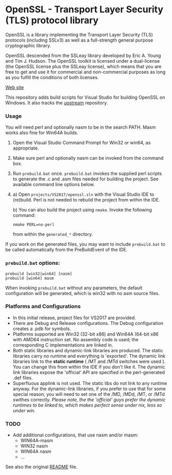 # OpenSSL - Transport Layer Security (TLS) protocol library

OpenSSL is a library implementing the Transport Layer Security (TLS) protocols (including SSLv3) as well as a full-strength general purpose cryptographic library.

OpenSSL descended from the SSLeay library developed by Eric A. Young and Tim J. Hudson.  The OpenSSL toolkit is licensed under a dual-license (the OpenSSL license plus the SSLeay license), which means that you are free to get and use it for commercial and non-commercial purposes as long as you fulfill the conditions of both licenses.


[Web site](https://www.openssl.org/)
 

This repository adds build scripts for Visual Studio for building OpenSSL on Windows. It also tracks the [upstream](https://github.com/openssl/openssl "https://github.com/openssl/openssl") repository.

### Usage

You will need perl and optionally nasm to be in the search PATH. Masm works also fine for Win64A builds.

1. Open the Visual Studio Command Prompt for Win32 or win64, as appropriate.
2. Make sure perl and optionally nasm can be invoked from the command box.
3. Run `prebuild.bat` once. `prebuild.bat` invokes the supplied perl scripts to generate the .c and .asm files needed for building the project. See available command line options below.

4. a) Open `projects/VS2017/openssl.sln` with the Visual Studio IDE to (re)build. Perl is not needed to rebuild the project from within the IDE.

	b) You can also build the project using `nmake`. Invoke the following command:

	`nmake PERL=no-perl`

	from within the `generated_*` directory.


If you work on the generated files, you may want to include `prebuild.bat` to be called automatically from the PreBuildEvent of the IDE.


### `prebuild.bat` options:

`prebuild [win32|win64] [nasm]`<br>
`prebuild [win64] masm`<br>

When invoking `prebuild.bat` without any parameters, the default configuration will be generated, which is win32 with no asm source files.

### Platforms and Configurations

* In this initial release, project files for VS2017 are provided.
* There are Debug and Release configurations. The Debug configuration creates a .pdb for symbols.
* Platforms supported are Win32 (32-bit x86) and Win64A (64-bit x86 with AMD64 instruction set. No assembly code is used; the corresponding C implementations are linked in.
* Both static libraries and dynamic-link libraries are produced. The static libraries carry no runtime and everything is 'exported'. The dynamic link libraries link to the **static runtime** ( /MT and /MTd switches were used ). You can change this from within the IDE if you don't like it. The dynamic link libraries expose the 'official' API are specified in the perl-generated .def files.
* Superfluous applink is not used. The static libs do not link to any runtime anyway. For the dynamic-link libraries, if you prefer to use that for some special reason, you will need to set one of the /MD, /MDd, /MT, or /MTd swithes correctly. *Please note, the the 'official' guys prefer the dynamic runtimes to be linked to, which makes perfect sense under nix, less so under win.*

### TODO
* Add additional configurations, that use nasm and/or masm:
	* WIN64A-masm
	* WIN32 nasm
	* WIN64A nasm
	* ...


See also the original [README](README) file.







